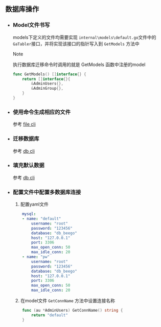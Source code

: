 ## 数据库操作

* ### Model文件书写
   models下定义的文件均需要实现 `internal\models\default.go`文件中的`GaTabler`接口，并将实现该接口的指针写入到 `GetModels` 方法中
   > [!NOTE]
   > 执行数据库迁移命令时调用的就是 GetModels 函数中注册的model

   ```go
   func GetModels() []interface{} {
       return []interface{}{
           &AdminUsers{},
           &AdminGroup{},
       }
   }
   ```
* ### 使用命令生成相应的文件
   参考 [file cli](/cli.md#创建Model文件)

* ### 迁移数据库
    参考 [db cli](/cli.md#数据表迁移命令)

* ### 填充默认数据
    参考 [db cli](/cli.md#数据填充命令)

* ### 配置文件中配置多数据库连接
    1. 配置yaml文件

    ```yaml
        mysql:
        - name: "default"
            username: "root"
            password: "123456"
            database: "db_beego"
            host: "127.0.0.1"
            port: 3306
            max_open_conn: 50
            max_idle_conn: 20
        - name: "pw"
            username: "root"
            password: "123456"
            database: "db_beego"
            host: "127.0.0.1"
            port: 3306
            max_open_conn: 50
            max_idle_conn: 20
    ```
    2. 在model文件 `GetConnName` 方法中设置连接名称

    ```go
        func (au *AdminUsers) GetConnName() string {
            return "default"
        }
    ```